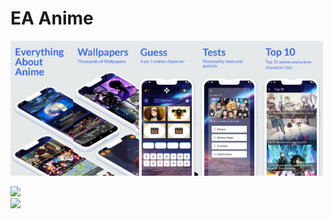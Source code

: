 # EA Anime

<div style="display:flex;flex-direction:row;">
  <img src="screenshots/1.png" alt="Splash Page" width="100vw"/>
  <img src="screenshots/2.png" alt="Splash Page" width="100vw"/>
  <img src="screenshots/3.png" alt="Splash Page" width="100vw"/>
  <img src="screenshots/4.png" alt="Splash Page" width="100vw"/>
  <img src="screenshots/5.png" alt="Splash Page" width="100vw"/>
</div>
<br>
<a href="https://play.google.com/store/apps/details?id=com.bakapps.herseyanime">
  <img src="https://img.shields.io/badge/Google_Play-414141?style=for-the-badge&logo=google-play&logoColor=white" width="150px" />
 </a>
 <br>
 <a href="https://apps.apple.com/tr/app/her-%C5%9Fey-anime/id6443685155">
  <img src="https://img.shields.io/badge/App_Store-0D96F6?style=for-the-badge&logo=app-store&logoColor=white" width="150px" />
 </a>



